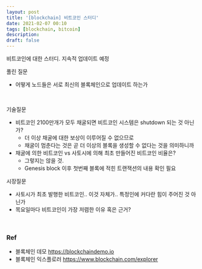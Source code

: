 ```yaml
---
layout: post
title: '[blockchain] 비트코인 스터디'
date: 2021-02-07 00:10
tags: [blockchain, bitcoin]
description: 
draft: false
---
```


비트코인에 대한 스터디. 지속적 업데이트 예정

풀린 질문
- 어떻게 노드들은 서로 최신의 블록체인으로 업데이트 하는가

<br>


기술질문
- 비트코인 2100만개가 모두 채굴되면 비트코인 시스템은 shutdown 되는 것 아닌가?
    - 더 이상 채굴에 대한 보상이 이루어질 수 없으므로
    - 채굴이 멈춘다는 것은 곧 더 이상의 블록을 생성할 수 없다는 것을 의미하니까
- 채굴에 의한 비트코인 vs 사토시에 의해 최초 만들어진 비트코인 비율은?
    - 그렇지는 않을 것.
    - Genesis block 이후 첫번째 블록에 적힌 트랜잭션의 내용 확인 필요
    
    
시장질문
- 사토시가 최초 발행한 비트코인.. 이것 자체가.. 특정인에 커다란 힘이 주어진 것 아닌가
- 목요일마다 비트코인이 가장 저렴한 이유 혹은 근거?

<br>

### Ref
- 블록체인 데모 https://blockchaindemo.io
- 블록체인 익스플로러 https://www.blockchain.com/explorer
